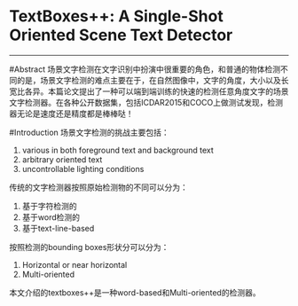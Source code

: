 # TextBoxes++: A Single-Shot Oriented Scene Text Detector

****
#Abstract
场景文字检测在文字识别中扮演中很重要的角色，和普通的物体检测不同的是，场景文字检测的难点主要在于，在自然图像中，文字的角度，大小以及长宽比各异。本篇论文提出了一种可以端到端训练的快速的检测任意角度文字的场景文字检测器。在各种公开数据集，包括ICDAR2015和COCO上做测试发现，检测器无论是速度还是精度都是棒棒哒！

#Introduction
场景文字检测的挑战主要包括：

1. various in both foreground text and background text
2. arbitrary oriented text
3. uncontrollable lighting conditions

传统的文字检测器按照原始检测物的不同可以分为：

1. 基于字符检测的
2. 基于word检测的
3. 基于text-line-based

按照检测的bounding boxes形状分可以分为：

1. Horizontal or near horizontal
2. Multi-oriented

本文介绍的textboxes++是一种word-based和Multi-oriented的检测器。




